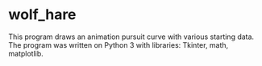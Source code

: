 # wolf_hare
This program draws an animation pursuit curve with various starting data.
The program was written on Python 3 with libraries: Tkinter, math, matplotlib.
